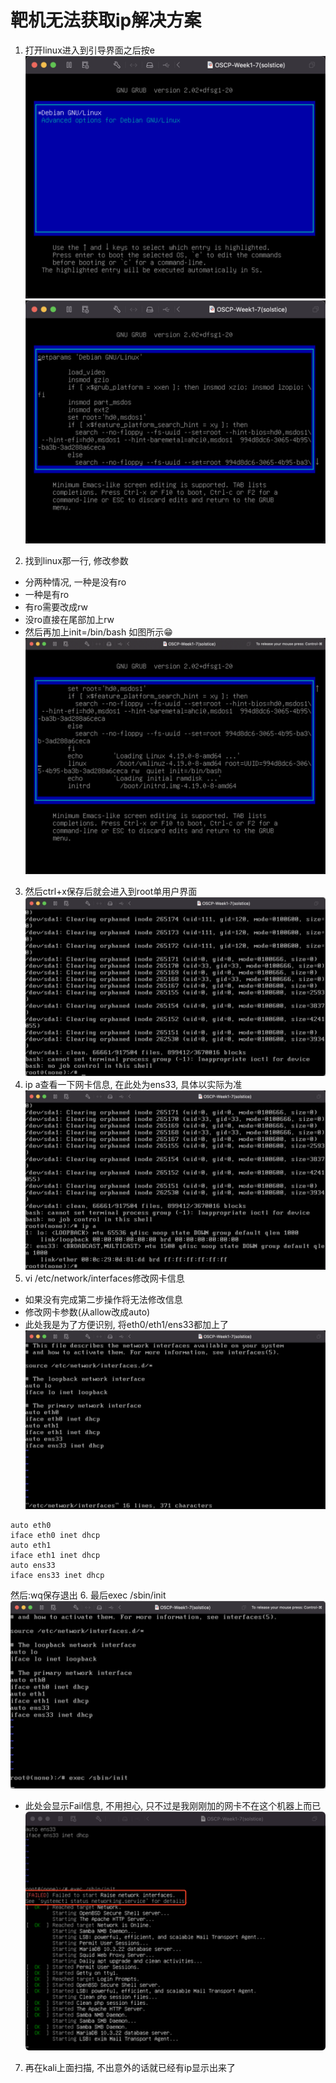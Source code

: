 # 靶机无法获取ip解决方案
1. 打开linux进入到引导界面之后按e
![Img](./FILES/GetTargetIP/img-20220723000210.png)
![Img](./FILES/GetTargetIP/img-20220723000215.png)

2. 找到linux那一行, 修改参数
  - 分两种情况, 一种是没有ro
  - 一种是有ro
  - 有ro需要改成rw
  - 没ro直接在尾部加上rw
  - 然后再加上init=/bin/bash
如图所示😁
![Img](./FILES/GetTargetIP/img-20220723000415.png)
3. 然后ctrl+x保存后就会进入到root单用户界面
![Img](./FILES/GetTargetIP/img-20220723000442.png)
4. ip a查看一下网卡信息, 在此处为ens33, 具体以实际为准
![Img](./FILES/GetTargetIP/img-20220723000518.png)
5. vi /etc/network/interfaces修改网卡信息
  - 如果没有完成第二步操作将无法修改信息
  - 修改网卡参数(从allow改成auto)
  - 此处我是为了方便识别, 将eth0/eth1/ens33都加上了
![Img](./FILES/GetTargetIP/img-20220723000644.png)
```
auto eth0
iface eth0 inet dhcp
auto eth1
iface eth1 inet dhcp
auto ens33
iface ens33 inet dhcp
```
然后:wq保存退出
6. 最后exec /sbin/init
![Img](./FILES/GetTargetIP/img-20220723000852.png)
- 此处会显示Fail信息, 不用担心, 只不过是我刚刚加的网卡不在这个机器上而已
![Img](./FILES/GetTargetIP/img-20220723000932.png)

7. 再在kali上面扫描, 不出意外的话就已经有ip显示出来了